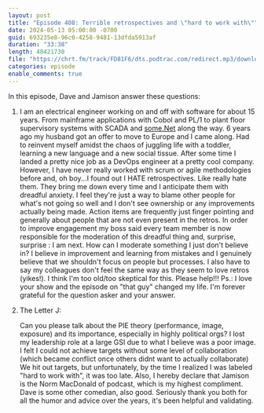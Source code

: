 ```yaml
---
layout: post
title: "Episode 408: Terrible retrospectives and \"hard to work with\""
date: 2024-05-13 05:00:00 -0700
guid: 693235e8-96c0-4258-9481-13dfda5913af
duration: "33:38"
length: 48421730
file: "https://chrt.fm/track/FD81F6/dts.podtrac.com/redirect.mp3/download.softskills.audio/sse-408.mp3"
categories: episode
enable_comments: true
---
```


In this episode, Dave and Jamison answer these questions:

1. I am an electrical engineer working on and off with software for about 15 years. From mainframe applications with Cobol and PL/1 to plant floor supervisory systems with SCADA and [some.Net](http://some.Net "‌") along the way. 6 years ago my husband got an offer to move to Europe and I came along. Had to reinvent myself amidst the chaos of juggling life with a toddler, learning a new language and a new social tissue. After some time I landed a pretty nice job as a DevOps engineer at a pretty cool company. However, I have never really worked with scrum or agile methodologies before and, oh boy...I found out I HATE retrospectives. Like really hate them. They bring me down every time and I anticipate them with dreadful anxiety. I feel they're just a way to blame other people for what's not going so well and I don't see ownership or any improvements actually being made. Action items are frequently just finger pointing and generally about people that are not even present in the retros. In order to improve engagement my boss said every team member is now responsible for the moderation of this dreadful thing and, surprise, surprise : I am next. How can I moderate something I just don't believe in? I believe in improvement and learning from mistakes and I genuinely believe that we shouldn't focus on people but processes. I also have to say my colleagues don't feel the same way as they seem to love retros (yikes!). I think I'm too old/too skeptical for this. Please help!!! Ps.: I love your show and the episode on "that guy" changed my life. I'm forever grateful for the question asker and your answer.

2. The Letter J:
   
   Can you please talk about the PIE theory (performance, image, exposure) and its importance, especially in highly political orgs? I lost my leadership role at a large GSI due to what I believe was a poor image. I felt I could not achieve targets without some level of collaboration (which became conflict once others didnt want to actually collaborate) We hit out targets, but unfortunately, by the time I realized I was labeled "hard to work with", it was too late. Also, I hereby declare that Jamison is the Norm MacDonald of podcast, which is my highest compliment. Dave is some other comedian, also good. Seriously thank you both for all the humor and advice over the years, it's been helpful and validating.
